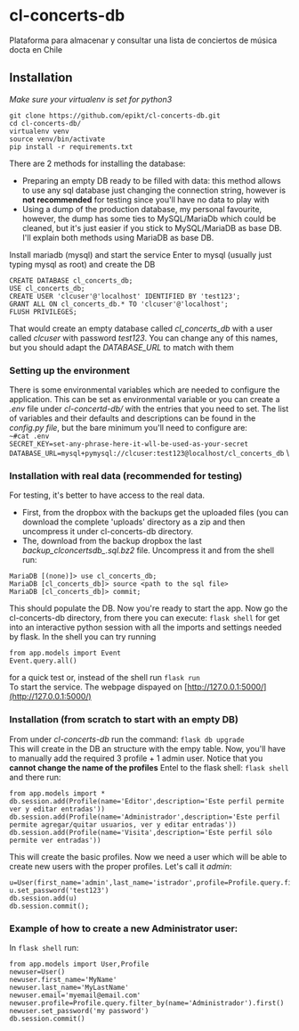 # cl-concerts-db
Plataforma para almacenar y consultar una lista de conciertos de música docta en Chile

## Installation 
*Make sure your virtualenv is set for python3*

```
git clone https://github.com/epikt/cl-concerts-db.git  
cd cl-concerts-db/
virtualenv venv  
source venv/bin/activate  
pip install -r requirements.txt
```


There are 2 methods for installing the database:
- Preparing an empty DB ready to be filled with data: this method allows to use any sql database just changing the connection string, however is **not recommended** for testing since you'll have no data to play with
- Using a dump of the production database, my personal favourite, however, the dump has some ties to MySQL/MariaDb which could be cleaned, but it's just easier if you stick to MySQL/MariaDB as base DB. I'll explain both methods using MariaDB as base DB.


Install mariadb (mysql) and start the service
Enter to mysql (usually just typing mysql as root) and create the DB

```
CREATE DATABASE cl_concerts_db;  
USE cl_concerts_db;  
CREATE USER 'clcuser'@'localhost' IDENTIFIED BY 'test123';  
GRANT ALL ON cl_concerts_db.* TO 'clcuser'@'localhost';  
FLUSH PRIVILEGES;  
```
That would create an empty database called *cl_concerts_db* with a user called *clcuser* with password *test123*. You can change any of this names, but you should adapt the *DATABASE_URL* to match with them 

### Setting up the environment
There is some environmental variables which are needed to configure the application. This can be set as environmental variable or you can create a *.env* file under *cl-concertd-db/* with the entries that you need to set. The list of variables and their defaults and descriptions can be found in the *config.py file*, but the bare minimum you'll need to configure are:\
`~#cat .env `\
`SECRET_KEY=set-any-phrase-here-it-wll-be-used-as-your-secret`  \
`DATABASE_URL=mysql+pymysql://clcuser:test123@localhost/cl_concerts_db` \


### Installation with real data (recommended for testing)
For testing, it's better to have access to the real data. 
- First, from the dropbox with the backups get the uploaded files (you can download the complete 'uploads' directory as a zip and then uncompress it under cl-concerts-db directory.
- The, download from the backup dropbox the last *backup_clconcertsdb_<date>.sql.bz2* file. Uncompress it and from the shell run:
```mysql -u clcuser -p 
MariaDB [(none)]> use cl_concerts_db; 
MariaDB [cl_concerts_db]> source <path to the sql file>  
MariaDB [cl_concerts_db]> commit;
```  
This should populate the DB. Now you're ready to start the app. Now go the cl-concerts-db directory, from there you can execute:
`flask shell`
for get into an interactive python session with all the imports and settings needed by flask. In the shell you can try running
```
from app.models import Event
Event.query.all()
```
for a quick test  or, instead of the shell run
`flask run`  
To start the service. The webpage dispayed on [http://127.0.0.1:5000/](http://127.0.0.1:5000/)

### Installation (from scratch to start with an empty DB) 
From under *cl-concerts-db* run the command:
`flask db upgrade`  
This will create in the DB an structure with the empy table. Now, you'll have to manually add the required 3 profile + 1 admin user. Notice that you **cannot change the name of the profiles**
Entel to the flask shell:
`flask shell`  
and there run:
```
from app.models import *  
db.session.add(Profile(name='Editor',description='Este perfil permite ver y editar entradas')) 
db.session.add(Profile(name='Administrador',description='Este perfil permite agregar/quitar usuarios, ver y editar entradas')) 
db.session.add(Profile(name='Visita',description='Este perfil sólo permite ver entradas'))
```
This will create the basic profiles. Now we need a user which will be able to create new users with the proper profiles. Let's call it *admin*:
```
u=User(first_name='admin',last_name='istrador',profile=Profile.query.filter_by(name='Administrador').first(),email='admin@server.com')   
u.set_password('test123') 
db.session.add(u)
db.session.commit();
```

### Example of how to create a new Administrator user:
In `flask shell` run:
```
from app.models import User,Profile  
newuser=User()  
newuser.first_name='MyName'  
newuser.last_name='MyLastName'  
newuser.email='myemail@email.com'  
newuser.profile=Profile.query.filter_by(name='Administrador').first()  
newuser.set_password('my password') 
db.session.commit()  
```